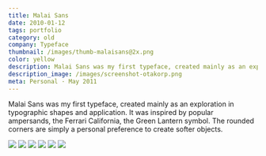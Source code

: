 ```yaml
---
title: Malai Sans
date: 2010-01-12
tags: portfolio
category: old
company: Typeface
thumbnail: /images/thumb-malaisans@2x.png
color: yellow
description: Malai Sans was my first typeface, created mainly as an exploration in typographic shapes and application.
description_image: /images/screenshot-otakorp.png
meta: Personal · May 2011
---
```


Malai Sans was my first typeface, created mainly as an exploration in typographic shapes and application. It was inspired by popular ampersands, the Ferrari California, the Green Lantern symbol. The rounded corners are simply a personal preference to create softer objects.

<img src="/images/malai-1.jpg">

<img src="/images/malai-2.jpg">

<img src="/images/malai-3.jpg">

<img src="/images/malai-4.jpg">

<img src="/images/malai-5.jpg">

<img src="/images/malai-6.jpg">
